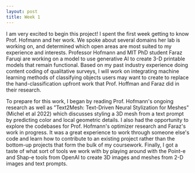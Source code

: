 ```yaml
---
layout: post
title: Week 1
---
```


I am very excited to begin this project! I spent the first week getting to know Prof. Hofmann and her work. We spoke about several domains her lab is working on, and determined which open areas are most suited to my experience and interests. Professor Hofmann and MIT PhD student Faraz Faruqi are working on a model to use generative AI to create 3-D printable models that remain functional. Based on my past industry experience doing content coding of qualitative surveys, I will work on integrating machine learning methods of classifying objects users may want to create to replace the hand-classification upfront work that Prof. Hoffman and Faraz did in their research. 

To prepare for this work, I began by reading Prof. Hofmann's ongoing research as well as "Text2Mesh: Text-Driven Neural Stylization for Meshes" (Michel et al 2022) which discusses styling a 3D mesh from a text prompt by predicting color and local geometric details. I also had the opportunity to explore the codebases for Prof. Hofmann's optimizer research and Faraz's work in progress. It was a great experience to work through someone else's code and learn how to contribute to an existing project rather than the bottom-up projects that form the bulk of my coursework. Finally, I got a taste of what sort of tools we work with by playing around with the Point-e and Shap-e tools from OpenAI to create 3D images and meshes from 2-D images and text prompts. 
